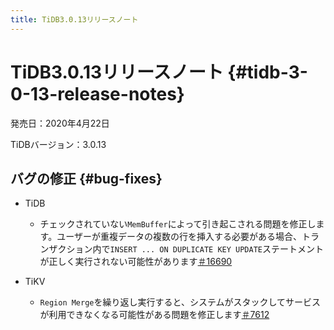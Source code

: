 ```yaml
---
title: TiDB3.0.13リリースノート
---
```


# TiDB3.0.13リリースノート {#tidb-3-0-13-release-notes}

発売日：2020年4月22日

TiDBバージョン：3.0.13

## バグの修正 {#bug-fixes}

-   TiDB

    -   チェックされていない`MemBuffer`によって引き起こされる問題を修正します。ユーザーが重複データの複数の行を挿入する必要がある場合、トランザクション内で`INSERT ... ON DUPLICATE KEY UPDATE`ステートメントが正しく実行されない可能性があります[＃16690](https://github.com/pingcap/tidb/pull/16690)

-   TiKV

    -   `Region Merge`を繰り返し実行すると、システムがスタックしてサービスが利用できなくなる可能性がある問題を修正します[＃7612](https://github.com/tikv/tikv/pull/7612)
